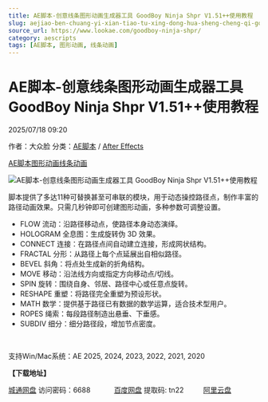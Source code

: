 ```yaml
---
title: AE脚本-创意线条图形动画生成器工具 GoodBoy Ninja Shpr V1.51++使用教程
slug: aejiao-ben-chuang-yi-xian-tiao-tu-xing-dong-hua-sheng-cheng-qi-gong-ju-goodboy-ninja-shpr-v1-51-shi-yong-jiao-cheng
source_url: https://www.lookae.com/goodboy-ninja-shpr/
category: aescripts
tags: [AE脚本, 图形动画, 线条动画]
---
```

# AE脚本-创意线条图形动画生成器工具 GoodBoy Ninja Shpr V1.51++使用教程

2025/07/18 09:20

作者：大众脸
分类：[AE脚本](https://www.lookae.com/after-effects/aescripts/) / [After Effects](https://www.lookae.com/after-effects/)

[AE脚本](https://www.lookae.com/tag/ae%e8%84%9a%e6%9c%ac/)[图形动画](https://www.lookae.com/tag/%e5%9b%be%e5%bd%a2%e5%8a%a8%e7%94%bb/)[线条动画](https://www.lookae.com/tag/%e7%ba%bf%e6%9d%a1%e5%8a%a8%e7%94%bb/)

![AE脚本-创意线条图形动画生成器工具 GoodBoy Ninja Shpr V1.51++使用教程](https://www.lookae.com/wp-content/uploads/2025/07/GoodBoyNinja-Shpr.jpg "AE脚本-创意线条图形动画生成器工具 GoodBoy Ninja Shpr V1.51++使用教程-LookAE.com")

脚本提供了多达11种可替换甚至可串联的模块，用于动态操控路径点，制作丰富的路径动画效果。只需几秒钟即可创建图形动画，多种参数可调整设置。

* FLOW 流动：沿路径移动点，使路径本身动态演绎。
* HOLOGRAM 全息图：生成旋转伪 3D 效果。
* CONNECT 连接：在路径点间自动建立连接，形成网状结构。
* FRACTAL 分形：从路径上每个点延展出自相似路径。
* BEVEL 斜角：将点处生成新的折角结构。
* MOVE 移动：沿法线方向或指定方向移动点/切线。
* SPIN 旋转：围绕自身、邻居、路径中心或任意点旋转。
* RESHAPE 重塑：将路径完全重塑为预设形状。
* MATH 数学：提供基于路径已有数据的数学运算，适合技术型用户。
* ROPES 绳索：每段路径制造出悬垂、下垂感。
* SUBDIV 细分：细分路径段，增加节点密度。

[﻿﻿﻿](http://cloud.video.taobao.com/play/u/null/p/1/e/6/t/1/527122977175.mp4)

支持Win/Mac系统：AE 2025, 2024, 2023, 2022, 2021, 2020

**【下载地址】**

[城通网盘](https://url70.ctfile.com/f/2827370-1536760777-258573?p=4431) 访问密码：6688            [百度网盘](https://pan.baidu.com/s/1JRxQhu4TOikXsEO8BlMB8A?pwd=tn22) 提取码: tn22          [阿里云盘](https://www.alipan.com/s/FZ6w3qv9AgN)
